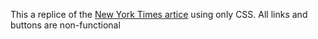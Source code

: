 This a replice of the [New York Times artice](https://www.nytimes.com/2014/03/18/science/space/detection-of-waves-in-space-buttresses-landmark-theory-of-big-bang.html?_r=0 "New York Times") using only CSS. All links and buttons are non-functional